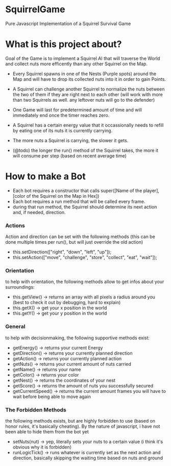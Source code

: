 # SquirrelGame
Pure Javascript Implementation of a Squirrel Survival Game

# What is this project about?

Goal of the Game is to implement a Squirrel AI that will traverse the World and collect nuts more efficently than any other Squirrel on the Map.

- Every Squirrel spawns in one of the Nests (Purple spots) around the Map and will have to drop its collected nuts into it in order to gain Points.

- A Squirrel can challenge another Squirrel to normalize the nuts between the two of them if they are right next to each other (will work with more than two Squirrels as well. any leftover nuts will go to the defender)

- One Game will last for predetermined amount of time and will immediately end once the timer reaches zero.

- A Squirrel has a certain energy value that it occassionally needs to refill by eating one of its nuts it is currently carrying.

- The more nuts a Squirrel is carrying, the slower it gets.

- (@todo) the longer the run() method of the Squirrel takes, the more it will consume per step (based on recent average time)

# How to make a Bot

- Each bot requires a constructor that calls super([Name of the player], [color of the Squirrel on the Map in Hex])
- Each bot requires a run method that will be called every frame.
- during that run method, the Squirrel should determine its next action and, if needed, direction. 
### Actions
Action and direction can be set with the following methods (this can be done multiple times per run(), but will just override the old action)
  - this.setDirection(["right", "down", "left", "up"]);
  - this.setAction(["move", "challenge", "store", "collect", "eat", "wait"]);
### Orientation
to help with orientation, the following methods allow to get infos about your surroundings:
  - this.getView() ->  returns an array with all pixels a radius around you (best to check it out by debugging, hard to explain)
  - this.getX() -> get your x position in the world
  - this.getY() -> get your y position in the world
### General
to help with decisionmaking, the following supportive methods exist:
  - getEnergy() -> returns your current Energy
  -  getDirection() -> returns your currently planned direction
  - getAction() -> returns your currently planned action
  - getNuts() -> returns your current amount of nuts carried
  - getName() -> returns your name
  - getColor() -> returns your color
  - getNest() -> returns the coordinates of your nest
  - getScore() -> returns the amount of nuts you successfully secured
  - getCurrentSpeed() -> returns the current amount frames you will have to wait before being able to move again
    
### The Forbidden Methods
the following methods exists, but are highly forbidden to use (based on honor rules, it's basically cheating). By the nature of javascript, i have not been able to hide them from the bot yet
  - setNuts(nut) -> yep, literally sets your nuts to a certain value (i think it's obvious why it is forbidden)
  - runLogicTick() -> runs whatever is currently set as the next action and direction, basically skipping the waiting time based on nuts and ground
